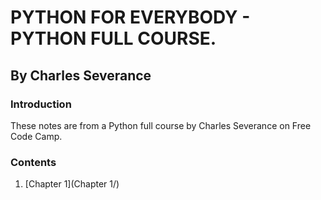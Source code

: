 # PYTHON FOR EVERYBODY - PYTHON FULL COURSE.
## By Charles Severance 

### Introduction
These notes are from a Python full course by Charles Severance on Free Code Camp.

### Contents
1. [Chapter 1](Chapter 1/)
